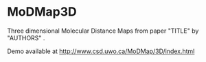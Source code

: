 # MoDMap3D
Three dimensional Molecular Distance Maps from paper "TITLE" by "AUTHORS" .

Demo available at <a href="http://www.csd.uwo.ca/MoDMap/3D/index.html" target="_blank">http://www.csd.uwo.ca/MoDMap/3D/index.html</a> 
